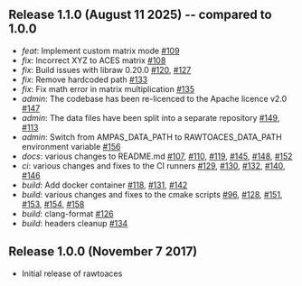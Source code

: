 Release 1.1.0 (August 11 2025) -- compared to 1.0.0
--------------------------------------------------------
- *feat*: Implement custom matrix mode [#109](https://github.com/AcademySoftwareFoundation/rawtoaces/pull/109)
- *fix*: Incorrect XYZ to ACES matrix [#108](https://github.com/AcademySoftwareFoundation/rawtoaces/pull/108)
- *fix*: Build issues with libraw 0.20.0 [#120](https://github.com/AcademySoftwareFoundation/rawtoaces/pull/120), [#127](https://github.com/AcademySoftwareFoundation/rawtoaces/pull/127) 
- *fix*: Remove hardcoded path [#133](https://github.com/AcademySoftwareFoundation/rawtoaces/pull/133)
- *fix*: Fix math error in matrix multiplication [#135](https://github.com/AcademySoftwareFoundation/rawtoaces/pull/135)
- *admin*: The codebase has been re-licenced to the Apache licence v2.0 [#147](https://github.com/AcademySoftwareFoundation/rawtoaces/pull/147)
- *admin*: The data files have been split into a separate repository [#149](https://github.com/AcademySoftwareFoundation/rawtoaces/pull/149), [#113](https://github.com/AcademySoftwareFoundation/rawtoaces/pull/113)
- *admin*: Switch from AMPAS_DATA_PATH to RAWTOACES_DATA_PATH environment variable [#156](https://github.com/AcademySoftwareFoundation/rawtoaces/pull/156)
- *docs*: various changes to README.md [#107](https://github.com/AcademySoftwareFoundation/rawtoaces/pull/107), [#110](https://github.com/AcademySoftwareFoundation/rawtoaces/pull/110), [#119](https://github.com/AcademySoftwareFoundation/rawtoaces/pull/119), [#145](https://github.com/AcademySoftwareFoundation/rawtoaces/pull/145), [#148](https://github.com/AcademySoftwareFoundation/rawtoaces/pull/148), [#152](https://github.com/AcademySoftwareFoundation/rawtoaces/pull/152)
- *ci*: various changes and fixes to the CI runners [#129](https://github.com/AcademySoftwareFoundation/rawtoaces/pull/129), [#130](https://github.com/AcademySoftwareFoundation/rawtoaces/pull/130), [#132](https://github.com/AcademySoftwareFoundation/rawtoaces/pull/132), [#140](https://github.com/AcademySoftwareFoundation/rawtoaces/pull/140), [#146](https://github.com/AcademySoftwareFoundation/rawtoaces/pull/146)
- *build*: Add docker container [#118](https://github.com/AcademySoftwareFoundation/rawtoaces/pull/118), [#131](https://github.com/AcademySoftwareFoundation/rawtoaces/pull/131), [#142](https://github.com/AcademySoftwareFoundation/rawtoaces/pull/142)
- *build*: various changes and fixes to the cmake scripts [#96](https://github.com/AcademySoftwareFoundation/rawtoaces/pull/96), [#128](https://github.com/AcademySoftwareFoundation/rawtoaces/pull/128), [#151](https://github.com/AcademySoftwareFoundation/rawtoaces/pull/151), [#153](https://github.com/AcademySoftwareFoundation/rawtoaces/pull/153), [#154](https://github.com/AcademySoftwareFoundation/rawtoaces/pull/154), [#158](https://github.com/AcademySoftwareFoundation/rawtoaces/pull/158)
- *build*: clang-format [#126](https://github.com/AcademySoftwareFoundation/rawtoaces/pull/126)
- *build*: headers cleanup [#134](https://github.com/AcademySoftwareFoundation/rawtoaces/pull/134)

Release 1.0.0 (November 7 2017)
--------------------------------------------------------
- Initial release of rawtoaces
